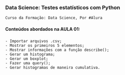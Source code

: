 ### Data Science: Testes estatísticos com Python
    Curso da Formação: Data Science, Por #Alura

#### Conteúdos abordados na AULA 01:

###
    - Importar arquivos .csv;
    - Mostrar os primeiros 5 elementos;
    - Mostrar informações com a função describe();
    - Gerar um histograma;
    - Gerar um boxplot;
    - Fazer uma query();
    - Gerar histogramas de maneira cumulativa.